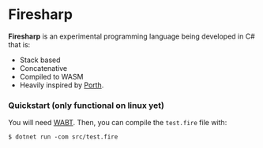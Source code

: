 # Firesharp

__Firesharp__ is an experimental programming language being developed in C# that is:
- Stack based
- Concatenative
- Compiled to WASM
- Heavily inspired by [Porth](https://gitlab.com/tsoding/porth).

### Quickstart (only functional on linux yet)

You will need [WABT](https://github.com/WebAssembly/wabt). Then, you can compile the `test.fire` file with:

```console
$ dotnet run -com src/test.fire
```
